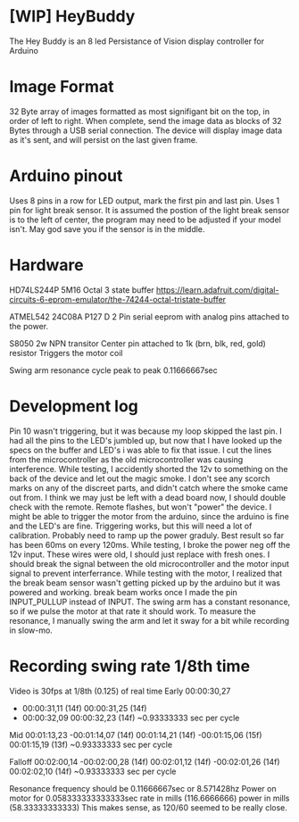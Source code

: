 # [WIP] HeyBuddy
The Hey Buddy is an 8 led Persistance of Vision display controller for Arduino

# Image Format
32 Byte array of images formatted as most signifigant bit on the top, in order of left to right.
When complete, send the image data as blocks of 32 Bytes through a USB serial connection.
The device will display image data as it's sent, and will persist on the last given frame.

# Arduino pinout
Uses 8 pins in a row for LED output, mark the first pin and last pin. 
Uses 1 pin for light break sensor. It is assumed the postion of the light break sensor is to the left of center, the program may need to be adjusted if your model isn't.
May god save you if the sensor is in the middle.

# Hardware
HD74LS244P 5M16
Octal 3 state buffer
https://learn.adafruit.com/digital-circuits-6-eprom-emulator/the-74244-octal-tristate-buffer


ATMEL542
24C08A
P127  D
2 Pin serial eeprom with analog pins attached to the power.

S8050 2w NPN transitor
Center pin attached to 1k (brn, blk, red, gold) resistor
Triggers the motor coil

Swing arm resonance cycle peak to peak 0.11666667sec

# Development log
Pin 10 wasn't triggering, but it was because my loop skipped the last pin.
I had all the pins to the LED's jumbled up, but now that I have looked up the specs on the buffer and LED's i was able to fix that issue.
I cut the lines from the microcontroller as the old microcontroller was causing interference. 
While testing, I accidently shorted the 12v to something on the back of the device and let out the magic smoke.
I don't see any scorch marks on any of the discreet parts, and didn't catch where the smoke came out from. I think we may just be left with a dead board now, I should double check with the remote.
Remote flashes, but won't "power" the device.
I might be able to trigger the motor from the arduino, since the arduino is fine and the LED's are fine. 
Triggering works, but this will need a lot of calibration. Probably need to ramp up the power graduly. Best result so far has been 60ms on every 120ms.
While testing, I broke the power neg off the 12v input. These wires were old, I should just replace with fresh ones.
I should break the signal between the old microcontroller and the motor input signal to prevent interferrance. 
While testing with the motor, I realized that the break beam sensor wasn't getting picked up by the arduino but it was powered and working.
break beam works once I made the pin INPUT_PULLUP instead of INPUT.
The swing arm has a constant resonance, so if we pulse the motor at that rate it should work.
To measure the resonance, I manually swing the arm and let it sway for a bit while recording in slow-mo. 

# Recording swing rate 1/8th time
Video is 30fps at 1/8th (0.125) of real time
Early
00:00:30,27
- 00:00:31,11 (14f)
00:00:31,25 (14f)
- 00:00:32,09
00:00:32,23 (14f)
~0.93333333 sec per cycle

Mid
00:01:13,23
-00:01:14,07 (14f)
00:01:14,21 (14f)
-00:01:15,06 (15f)
00:01:15,19 (13f)
~0.93333333 sec per cycle


Falloff
00:02:00,14
-00:02:00,28 (14f)
00:02:01,12 (14f)
-00:02:01,26 (14f)
00:02:02,10 (14f)
~0.93333333 sec per cycle

Resonance frequency should be 0.11666667sec or 8.571428hz
Power on motor for 0.058333333333333sec
rate in mills (116.6666666)
power in mills (58.33333333333)
This makes sense, as 120/60 seemed to be really close.

